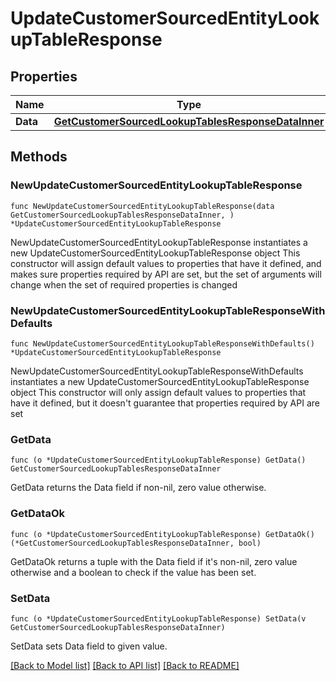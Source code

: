 # UpdateCustomerSourcedEntityLookupTableResponse

## Properties

Name | Type | Description | Notes
------------ | ------------- | ------------- | -------------
**Data** | [**GetCustomerSourcedLookupTablesResponseDataInner**](GetCustomerSourcedLookupTablesResponseDataInner.md) |  | 

## Methods

### NewUpdateCustomerSourcedEntityLookupTableResponse

`func NewUpdateCustomerSourcedEntityLookupTableResponse(data GetCustomerSourcedLookupTablesResponseDataInner, ) *UpdateCustomerSourcedEntityLookupTableResponse`

NewUpdateCustomerSourcedEntityLookupTableResponse instantiates a new UpdateCustomerSourcedEntityLookupTableResponse object
This constructor will assign default values to properties that have it defined,
and makes sure properties required by API are set, but the set of arguments
will change when the set of required properties is changed

### NewUpdateCustomerSourcedEntityLookupTableResponseWithDefaults

`func NewUpdateCustomerSourcedEntityLookupTableResponseWithDefaults() *UpdateCustomerSourcedEntityLookupTableResponse`

NewUpdateCustomerSourcedEntityLookupTableResponseWithDefaults instantiates a new UpdateCustomerSourcedEntityLookupTableResponse object
This constructor will only assign default values to properties that have it defined,
but it doesn't guarantee that properties required by API are set

### GetData

`func (o *UpdateCustomerSourcedEntityLookupTableResponse) GetData() GetCustomerSourcedLookupTablesResponseDataInner`

GetData returns the Data field if non-nil, zero value otherwise.

### GetDataOk

`func (o *UpdateCustomerSourcedEntityLookupTableResponse) GetDataOk() (*GetCustomerSourcedLookupTablesResponseDataInner, bool)`

GetDataOk returns a tuple with the Data field if it's non-nil, zero value otherwise
and a boolean to check if the value has been set.

### SetData

`func (o *UpdateCustomerSourcedEntityLookupTableResponse) SetData(v GetCustomerSourcedLookupTablesResponseDataInner)`

SetData sets Data field to given value.



[[Back to Model list]](../README.md#documentation-for-models) [[Back to API list]](../README.md#documentation-for-api-endpoints) [[Back to README]](../README.md)


